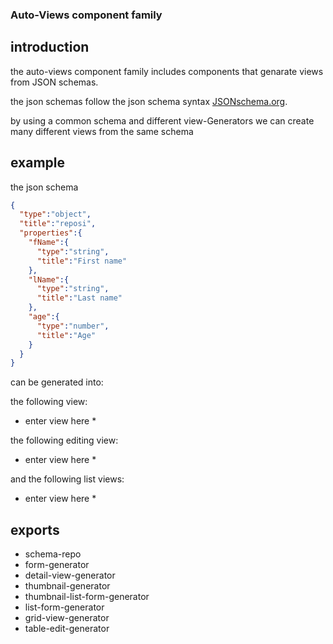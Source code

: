 ### Auto-Views component family

## introduction

the auto-views component family includes components that genarate views from JSON schemas.

the json schemas follow the json schema syntax [JSONschema.org](http://json-schema.org).

by using a common schema and different view-Generators we can create many different views from the same schema

## example

the json schema

```json
{
  "type":"object",
  "title":"reposi",
  "properties":{
    "fName":{
      "type":"string",
      "title":"First name"
    },
    "lName":{
      "type":"string",
      "title":"Last name"
    },
    "age":{
      "type":"number",
      "title":"Age"
    }
  }
}

```
can be generated into:

the following view:

* enter view here *

the following editing view:

* enter view here *

and the following list views:

* enter view here *

## exports

* schema-repo 
* form-generator 
* detail-view-generator
* thumbnail-generator
* thumbnail-list-form-generator
* list-form-generator
* grid-view-generator
* table-edit-generator







